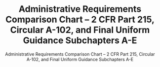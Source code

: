 ---
layout: resources-landing
title: "Administrative Requirements Comparison Chart &ndash; 2 CFR Part 215, Circular A-102, and Final Uniform Guidance Subchapters A-E"
subtitle: "Administrative Requirements Comparison Chart &ndash; 2 CFR Part 215, Circular A-102, and Final Uniform Guidance Subchapters A-E"
external_link: https://obamawhitehouse.archives.gov/sites/default/files/omb/fedreg/2013/uniform_guidance_administrative_requirements_text_comparison.pdf
filters: federal-financial-assistance uniform-guidance-2-cfr-200 guidance omb 2013
---